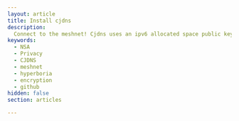 ```yaml
---
layout: article
title: Install cjdns
description:
  Connect to the meshnet! Cjdns uses an ipv6 allocated space public key encrypted routing system to protect privacy.
keywords:
  - NSA
  - Privacy
  - CJDNS
  - meshnet
  - hyperboria
  - encryption
  - github
hidden: false
section: articles

---
```

